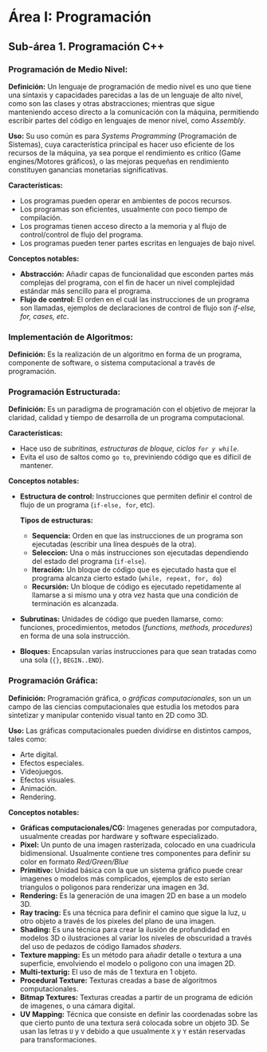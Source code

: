 # Área I: Programación #

## Sub-área 1. Programación C++ ##

### Programación de Medio Nivel: ###
**Definición:** Un lenguaje de programación de medio nivel es uno que tiene una sintaxis y capacidades parecidas a las de un lenguaje de alto nivel, como son las clases y otras abstracciones; mientras que sigue manteniendo acceso directo a la comunicación con la máquina, permitiendo escribir partes del código en lenguajes de menor nivel, como *Assembly*.

**Uso:** Su uso común es para *Systems Programming* (Programación de Sistemas), cuya característica principal es hacer uso eficiente de los recursos de la máquina, ya sea porque el rendimiento es crítico (Game engines/Motores gráficos), o las mejoras pequeñas en rendimiento constituyen ganancias monetarias significativas. 

**Características:**
  - Los programas pueden operar en ambientes de pocos recursos.
  - Los programas son eficientes, usualmente con poco tiempo de compilación.
  - Los programas tienen acceso directo a la memoria y al flujo de control/control de flujo del programa. 
  - Los programas pueden tener partes escritas en lenguajes de bajo nivel.

**Conceptos notables:**
  - **Abstracción:** Añadir capas de funcionalidad que esconden partes más complejas del programa, con el fin de hacer un nivel complejidad estándar más sencillo para el programa.
  - **Flujo de control:** El orden en el cuál las instrucciones de un programa son llamadas, ejemplos de declaraciones de control de flujo son *if-else, for, cases, etc*.
 
### Implementación de Algoritmos: ###
**Definición:** Es la realización de un algoritmo en forma de un programa, componente de software, o sistema computacional a través de programación.


### Programación Estructurada: ###
**Definición:** Es un paradigma de programación con el objetivo de mejorar la claridad, calidad y tiempo de desarrolla de un programa computacional. 

**Características:**
  - Hace uso de _subritinas, estructuras de bloque, ciclos `for y while`_.
  - Evita el uso de saltos como `go to`, previniendo código que es difícil de mantener.
 
**Conceptos notables:**
  - **Estructura de control:** Instrucciones que permiten definir el control de flujo de un programa (`if-else, for`, etc).
  
    **Tipos de estructuras:**
    - **Sequencia:** Orden en que las instrucciones de un programa son ejecutadas (escribir una línea después de la otra).
    - **Seleccion:** Una o más instrucciones son ejecutadas dependiendo del estado del programa (`if-else`).
    - **Iteración:** Un bloque de código que es ejecutado hasta que el programa alcanza cierto estado (`while, repeat, for, do`)
    - **Recursión:** Un bloque de código es ejecutado repetidamente al llamarse a si mismo una y otra vez hasta que una condición de terminación es alcanzada.
    
  - **Subrutinas:** Unidades de código que pueden llamarse, como: funciones, procedimientos, metodos (_functions, methods, procedures_) en forma de una sola instrucción.
  - **Bloques:** Encapsulan varías instrucciones para que sean tratadas como una sola (`{}`, `BEGIN..END`).


### Programación Gráfica: ###
**Definición:** Programación gráfica, o _gráficas computacionales_, son un un campo de las ciencias computacionales que estudia los metodos para sintetizar y manipular contenido visual tanto en 2D como 3D. 

**Uso:** Las gráficas computacionales pueden dividirse en distintos campos, tales como:
  - Arte digital.
  - Efectos especiales.
  - Videojuegos.
  - Efectos visuales.
  - Animación.
  - Rendering.

**Conceptos notables:**
  - **Gráficas computacionales/CG:** Imagenes generadas por computadora, usualmente creadas por hardware y software especializado.
  - **Pixel:** Un punto de una imagen rasterizada, colocado en una cuadricula bidimensional. Usualmente contiene tres componentes para definir su color en formato _Red/Green/Blue_
  - **Primitivo:** Unidad básica con la que un sistema gráfico puede crear imagenes o modelos más complicados, ejemplos de esto serían triangulos o poligonos para renderizar una imagen en 3d.
  - **Rendering:** Es la generación de una imagen 2D en base a un modelo 3D.
  - **Ray tracing:** Es una técnica para definir el camino que sigue la luz, u otro objeto a través de los pixeles del plano de una imagen.
  - **Shading:** Es una técnica para crear la ilusión de profundidad en modelos 3D o ilustraciones al variar los niveles de obscuridad a través del uso de pedazos de código llamados _shaders_. 
  - **Texture mapping:** Es un método para añadir detalle o textura a una superficie, envolviendo el modelo o poligono con una imagen 2D.
  - **Multi-texturig:** El uso de más de 1 textura en 1 objeto.
  - **Procedural Texture:** Texturas creadas a base de algoritmos computacionales.
  - **Bitmap Textures:** Texturas creadas a partir de un programa de edición de imagenes, o una cámara digital.
  - **UV Mapping:** Técnica que consiste en definir las coordenadas sobre las que cierto punto de una textura será colocada sobre un objeto 3D. Se usan las letras `U` y `V` debido a que usualmente `X` y `Y` están reservadas para transformaciones.
  
